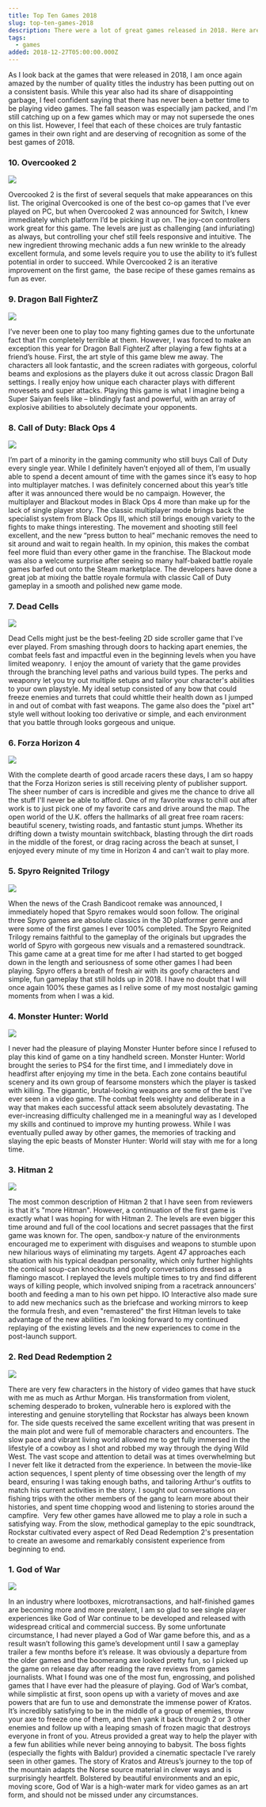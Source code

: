 ```yaml
---
title: Top Ten Games 2018
slug: top-ten-games-2018
description: There were a lot of great games released in 2018. Here are some of them.
tags:
  - games
added: 2018-12-27T05:00:00.000Z
---
```


As I look back at the games that were released in 2018, I am once again amazed by the number of quality titles the industry has been putting out on a consistent basis. While this year also had its share of disappointing garbage, I feel confident saying that there has never been a better time to be playing video games. The fall season was especially jam packed, and I'm still catching up on a few games which may or may not supersede the ones on this list. However, I feel that each of these choices are truly fantastic games in their own right and are deserving of recognition as some of the best games of 2018.

### 10. Overcooked 2

![](/assets/top-ten-games-2018/exkc7arqthllre1ndmwe.jpg)

Overcooked 2 is the first of several sequels that make appearances on this list. The original Overcooked is one of the best co-op games that I’ve ever played on PC, but when Overcooked 2 was announced for Switch, I knew immediately which platform I’d be picking it up on. The joy-con controllers work great for this game. The levels are just as challenging (and infuriating) as always, but controlling your chef still feels responsive and intuitive. The new ingredient throwing mechanic adds a fun new wrinkle to the already excellent formula, and some levels require you to use the ability to it’s fullest potential in order to succeed. While Overcooked 2 is an iterative improvement on the first game,  the base recipe of these games remains as fun as ever.

### 9. Dragon Ball FighterZ

![](/assets/top-ten-games-2018/serpe4nefmeivhnmfb1h.jpg)

I’ve never been one to play too many fighting games due to the unfortunate fact that I’m completely terrible at them. However, I was forced to make an exception this year for Dragon Ball FighterZ after playing a few fights at a friend’s house. First, the art style of this game blew me away. The characters all look fantastic, and the screen radiates with gorgeous, colorful beams and explosions as the players duke it out across classic Dragon Ball settings. I really enjoy how unique each character plays with different movesets and super attacks. Playing this game is what I imagine being a Super Saiyan feels like – blindingly fast and powerful, with an array of explosive abilities to absolutely decimate your opponents.

### 8. Call of Duty: Black Ops 4

![](/assets/top-ten-games-2018/zz3shb5i0awagmgyrgwi.jpg)

I’m part of a minority in the gaming community who still buys Call of Duty every single year. While I definitely haven’t enjoyed all of them, I’m usually able to spend a decent amount of time with the games since it’s easy to hop into multiplayer matches. I was definitely concerned about this year’s title after it was announced there would be no campaign. However, the multiplayer and Blackout modes in Black Ops 4 more than make up for the lack of single player story. The classic multiplayer mode brings back the specialist system from Black Ops III, which still brings enough variety to the fights to make things interesting. The movement and shooting still feel excellent, and the new “press button to heal” mechanic removes the need to sit around and wait to regain health. In my opinion, this makes the combat feel more fluid than every other game in the franchise. The Blackout mode was also a welcome surprise after seeing so many half-baked battle royale games barfed out onto the Steam marketplace. The developers have done a great job at mixing the battle royale formula with classic Call of Duty gameplay in a smooth and polished new game mode.

### 7. Dead Cells

![](/assets/top-ten-games-2018/256b98bb_9570173.png)

Dead Cells might just be the best-feeling 2D side scroller game that I've ever played. From smashing through doors to hacking apart enemies, the combat feels fast and impactful even in the beginning levels when you have limited weaponry.  I enjoy the amount of variety that the game provides through the branching level paths and various build types. The perks and weaponry let you try out multiple setups and tailor your character's abilities to your own playstyle. My ideal setup consisted of any bow that could freeze enemies and turrets that could whittle their health down as I jumped in and out of combat with fast weapons. The game also does the "pixel art" style well without looking too derivative or simple, and each environment that you battle through looks gorgeous and unique.

### 6. Forza Horizon 4

![](/assets/top-ten-games-2018/oc8nd9gqtyoobhe4j6ht.jpg)

With the complete dearth of good arcade racers these days, I am so happy that the Forza Horizon series is still receiving plenty of publisher support. The sheer number of cars is incredible and gives me the chance to drive all the stuff I'll never be able to afford. One of my favorite ways to chill out after work is to just pick one of my favorite cars and drive around the map. The open world of the U.K. offers the hallmarks of all great free roam racers: beautiful scenery, twisting roads, and fantastic stunt jumps. Whether its drifting down a twisty mountain switchback, blasting through the dirt roads in the middle of the forest, or drag racing across the beach at sunset, I enjoyed every minute of my time in Horizon 4 and can't wait to play more.

### 5. Spyro Reignited Trilogy

![](/assets/top-ten-games-2018/mfrv8h6go7aagg7ulzgi.jpg)

When the news of the Crash Bandicoot remake was announced, I immediately hoped that Spyro remakes would soon follow. The original three Spyro games are absolute classics in the 3D platformer genre and were some of the first games I ever 100% completed. The Spyro Reignited Trilogy remains faithful to the gameplay of the originals but upgrades the world of Spyro with gorgeous new visuals and a remastered soundtrack. This game came at a great time for me after I had started to get bogged down in the length and seriousness of some other games I had been playing. Spyro offers a breath of fresh air with its goofy characters and simple, fun gameplay that still holds up in 2018. I have no doubt that I will once again 100% these games as I relive some of my most nostalgic gaming moments from when I was a kid.

### 4. Monster Hunter: World

![](/assets/top-ten-games-2018/wildlands_waste_screen_010_1502984997.jpg)

I never had the pleasure of playing Monster Hunter before since I refused to play this kind of game on a tiny handheld screen. Monster Hunter: World brought the series to PS4 for the first time, and I immediately dove in headfirst after enjoying my time in the beta. Each zone contains beautiful scenery and its own group of fearsome monsters which the player is tasked with killing. The gigantic, brutal-looking weapons are some of the best I've ever seen in a video game. The combat feels weighty and deliberate in a way that makes each successful attack seem absolutely devastating. The ever-increasing difficulty challenged me in a meaningful way as I developed my skills and continued to improve my hunting prowess. While I was eventually pulled away by other games, the memories of tracking and slaying the epic beasts of Monster Hunter: World will stay with me for a long time.

### 3. Hitman 2

![](/assets/top-ten-games-2018/m3tq13bq84wo6pizrtb5.png)

The most common description of Hitman 2 that I have seen from reviewers is that it's "more Hitman". However, a continuation of the first game is exactly what I was hoping for with Hitman 2. The levels are even bigger this time around and full of the cool locations and secret passages that the first game was known for. The open, sandbox-y nature of the environments encouraged me to experiment with disguises and weapons to stumble upon new hilarious ways of eliminating my targets. Agent 47 approaches each situation with his typical deadpan personality, which only further highlights the comical soup-can knockouts and goofy conversations dressed as a flamingo mascot. I replayed the levels multiple times to try and find different ways of killing people, which involved sniping from a racetrack announcers' booth and feeding a man to his own pet hippo. IO Interactive also made sure to add new mechanics such as the briefcase and working mirrors to keep the formula fresh, and even "remastered" the first Hitman levels to take advantage of the new abilities. I'm looking forward to my continued replaying of the existing levels and the new experiences to come in the post-launch support.

### 2. Red Dead Redemption 2

![](/assets/top-ten-games-2018/uyaminfh8sugglvt247u.jpg)

There are very few characters in the history of video games that have stuck with me as much as Arthur Morgan. His transformation from violent, scheming desperado to broken, vulnerable hero is explored with the interesting and genuine storytelling that Rockstar has always been known for. The side quests received the same excellent writing that was present in the main plot and were full of memorable characters and encounters. The slow pace and vibrant living world allowed me to get fully immersed in the lifestyle of a cowboy as I shot and robbed my way through the dying Wild West. The vast scope and attention to detail was at times overwhelming but I never felt like it detracted from the experience. In between the movie-like action sequences, I spent plenty of time obsessing over the length of my beard, ensuring I was taking enough baths, and tailoring Arthur's outfits to match his current activities in the story. I sought out conversations on fishing trips with the other members of the gang to learn more about their histories, and spent time chopping wood and listening to stories around the campfire.  Very few other games have allowed me to play a role in such a satisfying way. From the slow, methodical gameplay to the epic soundtrack, Rockstar cultivated every aspect of Red Dead Redemption 2's presentation to create an awesome and remarkably consistent experience from beginning to end.

### 1. God of War

![](/assets/top-ten-games-2018/qseegzssgetrybgbplrv.jpg)

In an industry where lootboxes, microtransactions, and half-finished games are becoming more and more prevalent, I am so glad to see single player experiences like God of War continue to be developed and released with widespread critical and commercial success. By some unfortunate circumstance, I had never played a God of War game before this, and as a result wasn’t following this game’s development until I saw a gameplay trailer a few months before it’s release. It was obviously a departure from the older games and the boomerang axe looked pretty fun, so I picked up the game on release day after reading the rave reviews from games journalists. What I found was one of the most fun, engrossing, and polished games that I have ever had the pleasure of playing. God of War’s combat, while simplistic at first, soon opens up with a variety of moves and axe powers that are fun to use and demonstrate the immense power of Kratos. It’s incredibly satisfying to be in the middle of a group of enemies, throw your axe to freeze one of them, and then yank it back through 2 or 3 other enemies and follow up with a leaping smash of frozen magic that destroys everyone in front of you. Atreus provided a great way to help the player with a few fun abilities while never being annoying to babysit. The boss fights (especially the fights with Baldur) provided a cinematic spectacle I’ve rarely seen in other games. The story of Kratos and Atreus’s journey to the top of the mountain adapts the Norse source material in clever ways and is surprisingly heartfelt. Bolstered by beautiful environments and an epic, moving score, God of War is a high-water mark for video games as an art form, and should not be missed under any circumstances.
